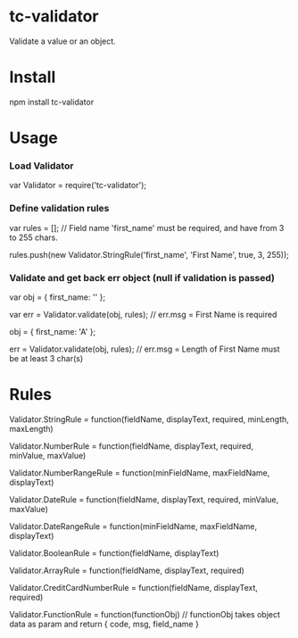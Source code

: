 # tc-validator
Validate a value or an object.


# Install
npm install tc-validator


# Usage
### Load Validator
var Validator = require('tc-validator');

### Define validation rules
var rules = [];
// Field name 'first_name' must be required, and have from 3 to 255 chars.

rules.push(new Validator.StringRule('first_name', 'First Name', true, 3, 255));


### Validate and get back err object (null if validation is passed)
var obj = { first_name: '' };

var err = Validator.validate(obj, rules); // err.msg = First Name is required


obj = { first_name: 'A' };

err = Validator.validate(obj, rules); // err.msg = Length of First Name must be at least 3 char(s)


# Rules
Validator.StringRule = function(fieldName, displayText, required, minLength, maxLength)

Validator.NumberRule = function(fieldName, displayText, required, minValue, maxValue)

Validator.NumberRangeRule = function(minFieldName, maxFieldName, displayText)

Validator.DateRule = function(fieldName, displayText, required, minValue, maxValue)

Validator.DateRangeRule = function(minFieldName, maxFieldName, displayText)

Validator.BooleanRule = function(fieldName, displayText)

Validator.ArrayRule = function(fieldName, displayText, required)

Validator.CreditCardNumberRule = function(fieldName, displayText, required)

Validator.FunctionRule = function(functionObj) // functionObj takes object data as param and return { code, msg, field_name }
